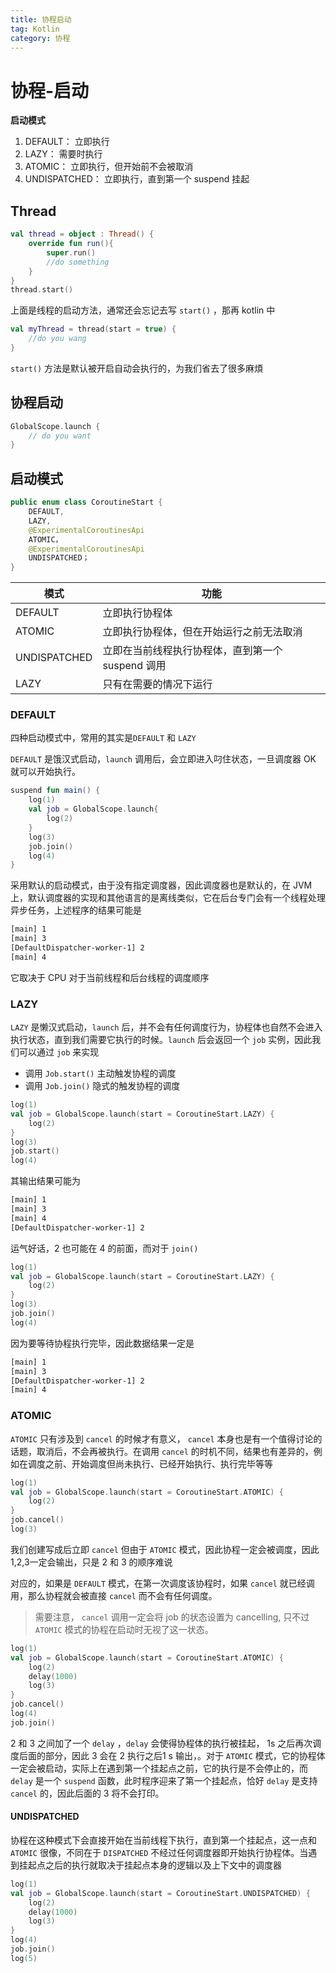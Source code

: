 ```yaml
---
title: 协程启动
tag: Kotlin
category: 协程
---
```


# 协程-启动

**启动模式**

1. DEFAULT： 立即执行
2. LAZY： 需要时执行
3. ATOMIC： 立即执行，但开始前不会被取消
4. UNDISPATCHED： 立即执行，直到第一个 suspend 挂起

<!-- more -->

## Thread

```kotlin
val thread = object : Thread() {
    override fun run(){
        super.run()
        //do something
    }
}
thread.start()
```

上面是线程的启动方法，通常还会忘记去写 `start()` ，那再 kotlin 中

```kotlin
val myThread = thread(start = true) {
    //do you wang
}
```

`start()` 方法是默认被开启自动会执行的，为我们省去了很多麻煩

## 协程启动

```kotlin
GlobalScope.launch {
    // do you want
}
```

## 启动模式

```kotlin
public enum class CoroutineStart {
    DEFAULT,
    LAZY,
    @ExperimentalCoroutinesApi
    ATOMIC，
    @ExperimentalCoroutinesApi
    UNDISPATCHED；
}
```

| 模式         | 功能                                              |
| ------------ | ------------------------------------------------- |
| DEFAULT      | 立即执行协程体                                    |
| ATOMIC       | 立即执行协程体，但在开始运行之前无法取消          |
| UNDISPATCHED | 立即在当前线程执行协程体，直到第一个 suspend 调用 |
| LAZY         | 只有在需要的情况下运行                            |

### DEFAULT

四种启动模式中，常用的其实是`DEFAULT` 和 `LAZY`

`DEFAULT` 是饿汉式启动，`launch` 调用后，会立即进入叼住状态，一旦调度器 OK 就可以开始执行。

```KOTLIN
suspend fun main() {
    log(1)
    val job = GlobalScope.launch{
        log(2)
    }
    log(3)
    job.join()
    log(4)
}
```

采用默认的启动模式，由于没有指定调度器，因此调度器也是默认的，在 JVM 上，默认调度器的实现和其他语言的是离线类似，它在后台专门会有一个线程处理异步任务，上述程序的结果可能是

```tex
[main] 1
[main] 3
[DefaultDispatcher-worker-1] 2
[main] 4
```

它取决于 CPU 对于当前线程和后台线程的调度顺序

### LAZY

`LAZY` 是懒汉式启动，`launch` 后，并不会有任何调度行为，协程体也自然不会进入执行状态，直到我们需要它执行的时候。`launch` 后会返回一个 `job` 实例，因此我们可以通过 `job` 来实现

* 调用 `Job.start()` 主动触发协程的调度
* 调用 `Job.join()` 隐式的触发协程的调度

```kotlin
log(1)
val job = GlobalScope.launch(start = CoroutineStart.LAZY) {
    log(2)
}
log(3)
job.start()
log(4)
```

其输出结果可能为

```tex
[main] 1
[main] 3
[main] 4
[DefaultDispatcher-worker-1] 2
```

运气好话，2 也可能在 4  的前面，而对于 `join()`

```kotlin
log(1)
val job = GlobalScope.launch(start = CoroutineStart.LAZY) {
    log(2)
}
log(3)
job.join()
log(4)
```

因为要等待协程执行完毕，因此数据结果一定是

```tex
[main] 1
[main] 3
[DefaultDispatcher-worker-1] 2
[main] 4
```

### ATOMIC

`ATOMIC` 只有涉及到 `cancel` 的时候才有意义， `cancel` 本身也是有一个值得讨论的话题，取消后，不会再被执行。在调用 `cancel` 的时机不同，结果也有差异的，例如在调度之前、开始调度但尚未执行、已经开始执行、执行完毕等等

```kotlin
log(1)
val job = GlobalScope.launch(start = CoroutineStart.ATOMIC) {
    log(2)
}
job.cancel()
log(3)
```

我们创建写成后立即 `cancel` 但由于 `ATOMIC` 模式，因此协程一定会被调度，因此 1,2,3一定会输出，只是 2 和 3 的顺序难说

对应的，如果是 `DEFAULT` 模式，在第一次调度该协程时，如果 `cancel` 就已经调用，那么协程就会被直接 `cancel` 而不会有任何调度。

> 需要注意， `cancel` 调用一定会将 job 的状态设置为 cancelling, 只不过 `ATOMIC` 模式的协程在启动时无视了这一状态。

```kotlin
log(1)
val job = GlobalScope.launch(start = CoroutineStart.ATOMIC) {
    log(2)
    delay(1000)
    log(3)
}
job.cancel()
log(4)
job.join()
```

2 和 3 之间加了一个 `delay` ，`delay` 会使得协程体的执行被挂起， 1s 之后再次调度后面的部分，因此 3 会在 2 执行之后1 s 输出，。对于 `ATOMIC` 模式，它的协程体一定会被启动，实际上在遇到第一个挂起点之前，它的执行是不会停止的，而 `delay` 是一个 `suspend` 函数，此时程序迎来了第一个挂起点，恰好 `delay` 是支持 `cancel` 的，因此后面的 3 将不会打印。

#### UNDISPATCHED

协程在这种模式下会直接开始在当前线程下执行，直到第一个挂起点，这一点和 `ATOMIC` 很像，不同在于 `DISPATCHED` 不经过任何调度器即开始执行协程体。当遇到挂起点之后的执行就取决于挂起点本身的逻辑以及上下文中的调度器

```kotlin
log(1)
val job = GlobalScope.launch(start = CoroutineStart.UNDISPATCHED) {
    log(2)
    delay(1000)
    log(3)
}
log(4)
job.join()
log(5)
```

